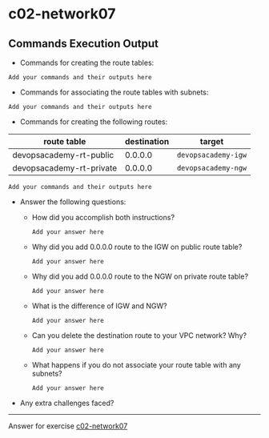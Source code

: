 # c02-network07

## Commands Execution Output

- Commands for creating the route tables:
```
Add your commands and their outputs here
```

- Commands for associating the route tables with subnets:
```
Add your commands and their outputs here
```

- Commands for creating the following routes:

|route table|destination|target|
|-|-|-|
|devopsacademy-rt-public|0.0.0.0|`devopsacademy-igw`|
|devopsacademy-rt-private|0.0.0.0|`devopsacademy-ngw`|

```
Add your commands and their outputs here
```

- Answer the following questions:
  - How did you accomplish both instructions?
    ```
    Add your answer here
    ```

  - Why did you add 0.0.0.0 route to the IGW on public route table?
    ```
    Add your answer here
    ```

  - Why did you add 0.0.0.0 route to the NGW on private route table?
    ```
    Add your answer here
    ```
    
  - What is the difference of IGW and NGW?
    ```
    Add your answer here
    ```
    
  - Can you delete the destination route to your VPC network? Why?
    ```
    Add your answer here
    ```
    
  - What happens if you do not associate your route table with any subnets?
    ```
    Add your answer here
    ```


- Any extra challenges faced?


<!-- Don't change anything below this point-->
***
Answer for exercise [c02-network07](https://github.com/devopsacademyau/academy/blob/477b00517edd51ed2e46038ec310d324a0d3f252/classes/02class/exercises/c02-network07/README.md)